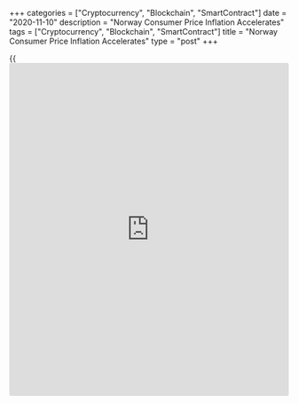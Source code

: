 +++
categories = ["Cryptocurrency", "Blockchain", "SmartContract"]
date = "2020-11-10"
description = "Norway Consumer Price Inflation Accelerates"
tags = ["Cryptocurrency", "Blockchain", "SmartContract"]
title = "Norway Consumer Price Inflation Accelerates"
type = "post"
+++

{{<iframe id="large-banner" src="https://www.bounty.group/#slide=18.0" width="100%" height="600" scrolling="no" style="border: 0px solid rgb(216, 221, 230); border-radius: 3px;">}}

Norway's consumer price inflation rose in October, data from Statistics
Norway showed on Tuesday.

The consumer price index rose 1.7 percent year-on-year in October,
following a 1.6 percent increase in September. This was in line with
economist' expectations.

Prices for furnishings, household equipment and routine maintenance grew
9.4 percent yearly in October and those of recreation and culture cost
gained 4.3 percent.

Prices for miscellaneous goods and services, and food and non-alcoholic
beverages rose 4.2 percent each. Prices for alcoholic beverages and
tobacco increased 2.5 percent.

The core inflation rate rose to 3.4 percent in October from 3.3 percent
in the preceding month. This was also in line with economists'
expectations.

On a month-on-month basis, consumer prices rose 0.3 percent in October,
after a 0.4 percent increase in the prior month.

The core CPI rose 0.1 percent monthly in October, after remaining
unchanged in the preceding month, in line with economists' expectation.

The EU measure of harmonized index of consumer prices, or HICP, rose 1.7
percent yearly in October, after a 1.4 percent increase in the prior
month.

On a monthly basis, the HICP rose 0.4 percent in October, same as seen
in the preceding month.

Separate data from the statistical office showed that the producer price
index declined 6.0 percent annually in October, following a 9.6 percent
decrease in September.

On a monthly basis, producer prices rose 4.1 percent in October,
following a 2.8 percent increase in the preceding month.

For comments and feedback [contact](https://www.playgroundfx.com/contact/): editorial@rtt[news](https://www.letsplayfx.com/blog/forex-news-website/).com

[Economic News][1]

 **What parts of the world are seeing the best (and worst) economic
performances lately? Click[here][2] to check out our [Econ Scorecard][2]
and find out! See up-to-the-moment [ranking](https://www.playgroundfx.com/blog/crypto-exchange-ranking/)s for the best and worst
performers in [GDP][3], [unemployment rate][4], [inflation][2] and much
more.**

   1. www.rtt[news](https://www.letsplayfx.com/blog/forex-news-website/).com/Content/EconomicNews.aspx
   2. www.rtt[news](https://www.letsplayfx.com/blog/forex-news-website/).com/economic-scorecard/world-rank/CPI/highest-performance.aspx
   3. www.rtt[news](https://www.letsplayfx.com/blog/forex-news-website/).com/economic-scorecard/world-rank/GDP/highest-performance.aspx
   4. www.rtt[news](https://www.letsplayfx.com/blog/forex-news-website/).com/economic-scorecard/world-rank/unemployment-rate/lowest-performance.aspx